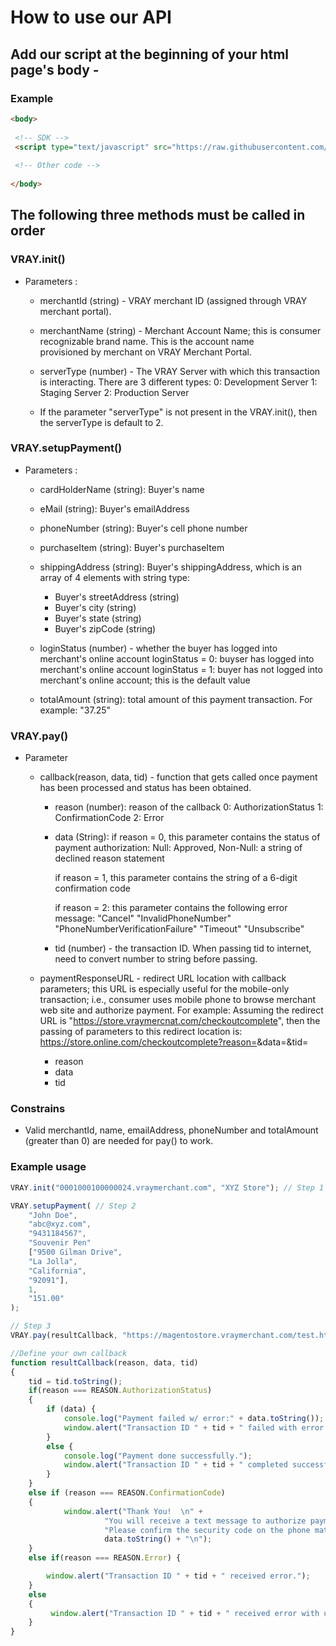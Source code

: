 # How to use our API #

## Add our script at the beginning of your html page's body - ##

### Example ###

```html
<body>
 
 <!-- SDK -->
 <script type="text/javascript" src="https://raw.githubusercontent.com/VrayInc/Browser-SDK/master/v.0.2/vray-browser-sdk.js"></script>
 
 <!-- Other code -->
 
</body>
```

## The following three methods must be called in order ##

### VRAY.init() ###

* Parameters : 
  * merchantId (string) - VRAY merchant ID (assigned through VRAY merchant portal).
  * merchantName (string) - Merchant Account Name; this is consumer recognizable brand name. This is the account name    
    provisioned by merchant on VRAY Merchant Portal.
  * serverType (number) - The VRAY Server with which this transaction is interacting. There are 3 different types:
    0: Development Server
    1: Staging Server
    2: Production Server
    
  * If the parameter "serverType" is not present in the VRAY.init(), then the serverType is default to 2. 
  
### VRAY.setupPayment() ###

* Parameters :
  * cardHolderName (string): Buyer's name
  
  * eMail (string): Buyer's emailAddress
  
  * phoneNumber (string): Buyer's cell phone number
  
  * purchaseItem (string): Buyer's purchaseItem
  
  * shippingAddress (string): Buyer's shippingAddress, which is an array of 4 elements with string type:
    * Buyer's streetAddress (string)
    * Buyer's city (string)
    * Buyer's state (string)
    * Buyer's zipCode (string)
  
  * loginStatus (number) - whether the buyer has logged into merchant's online account
    loginStatus = 0: buyser has logged into merchant's online account
    loginStatus = 1: buyer has not logged into merchant's online account; this is the default value
    
  * totalAmount (string): total amount of this payment transaction. For example: "37.25"
  
 ### VRAY.pay() ###
 
 * Parameter
   * callback(reason, data, tid) - function that gets called once payment has been processed and status has been obtained.
     + reason (number): reason of the callback
       0: AuthorizationStatus
       1: ConfirmationCode
       2: Error
     + data (String): 
       if reason = 0, this parameter contains the status of payment authorization:
          Null: Approved,
          Non-Null: a string of declined reason statement
          
       if reason = 1, this parameter contains the string of a
          6-digit confirmation code
          
       if reason = 2: this parameter contains the following error message:
          "Cancel"
          "InvalidPhoneNumber"
          "PhoneNumberVerificationFailure"
          "Timeout"
          "Unsubscribe"
     + tid (number) - the transaction ID. When passing tid to internet, need to convert number to string before passing.
     
   * paymentResponseURL - redirect URL location with callback parameters; this URL is especially useful for the mobile-only 
     transaction; i.e., consumer uses mobile phone to browse merchant web site and authorize payment. For example: Assuming 
     the redirect URL is "https://store.vraymercnat.com/checkoutcomplete", then the passing of parameters to this redirect 
     location is:  https://store.online.com/checkoutcomplete?reason=<xxx>&data=<yyy>&tid=<zzz>
 
     + reason
     + data
     + tid
    
 ### Constrains ###
 * Valid merchantId, name, emailAddress, phoneNumber and totalAmount (greater than 0) are needed for pay() to work.

### Example usage ###

```javascript
VRAY.init("0001000100000024.vraymerchant.com", "XYZ Store"); // Step 1

VRAY.setupPayment( // Step 2
    "John Doe",
    "abc@xyz.com",
    "9431184567",
    "Souvenir Pen"
    ["9500 Gilman Drive",
    "La Jolla",
    "California",
    "92091"],
    1,
    "151.00"
);

// Step 3
VRAY.pay(resultCallback, "https://magentostore.vraymerchant.com/test.html"); 

//Define your own callback
function resultCallback(reason, data, tid) 
{
    tid = tid.toString();
    if(reason === REASON.AuthorizationStatus) 
    {
        if (data) {
            console.log("Payment failed w/ error:" + data.toString());
            window.alert("Transaction ID " + tid + " failed with error: " + data.toString());
        }
        else {
            console.log("Payment done successfully.");
            window.alert("Transaction ID " + tid + " completed successful.");
        }
    }
    else if (reason === REASON.ConfirmationCode) 
    {
            window.alert("Thank You!  \n" + 
                     "You will receive a text message to authorize payment on your mobile phone.\n" + 
                     "Please confirm the security code on the phone matches this one: " + 
                     data.toString() + "\n");
    }
    else if(reason === REASON.Error) {

        window.alert("Transaction ID " + tid + " received error.");
    }
    else
    {
         window.alert("Transaction ID " + tid + " received error with uknown reason.");
    }
}
